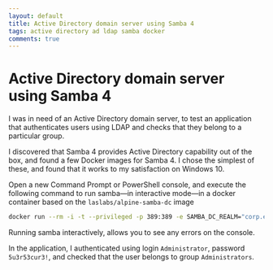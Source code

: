 ```yaml
---
layout: default
title: Active Directory domain server using Samba 4
tags: active directory ad ldap samba docker
comments: true
---
```

# Active Directory domain server using Samba 4

I was in need of an Active Directory domain server, to test an application that authenticates users using LDAP and checks that they belong to a particular group.

I discovered that Samba 4 provides Active Directory capability out of the box, and found a few Docker images for Samba 4. I chose the simplest of these, and found that it works to my satisfaction on Windows 10.

Open a new Command Prompt or PowerShell console, and execute the following command to run samba&mdash;in interactive mode&mdash;in a docker container based on the `laslabs/alpine-samba-dc` image

```bash
docker run --rm -i -t --privileged -p 389:389 -e SAMBA_DC_REALM="corp.example.net" -e SAMBA_DC_DOMAIN="EXAMPLE" -e SAMBA_DC_ADMIN_PASSWD="5u3r53cur3!" -e SAMBA_DC_DNS_BACKEND="SAMBA_INTERNAL" "laslabs/alpine-samba-dc" samba
```

Running samba interactively, allows you to see any errors on the console.

In the application, I authenticated using login `Administrator`, password `5u3r53cur3!`, and checked that the user belongs to group `Administrators`.
